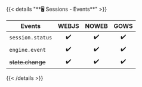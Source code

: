 <div></div>
{{< details "**🖥️ Sessions - Events**" >}}

| **Events**       | WEBJS | NOWEB | GOWS  |
|------------------|:-----:|:-----:|:-----:|
| `session.status` |  ✔️   |  ✔️   |  ✔️   | 
| `engine.event`   |  ✔️   |  ✔️   |  ✔️   | 
| ~~state.change~~ |  ✔️   |  ✔️   |  ✔️   |


{{< /details >}}
